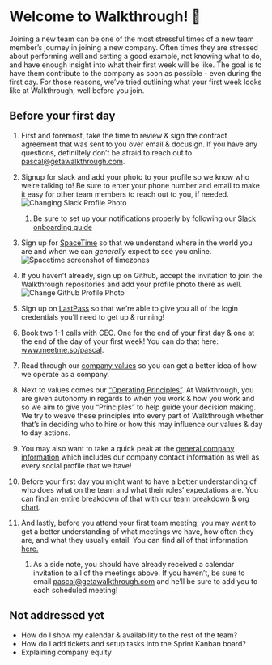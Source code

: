 # Welcome to Walkthrough! :wave:
Joining a new team can be one of the most stressful times of a new team member’s journey in joining a new company. Often times they are stressed about performing well and setting a good example, not knowing what to do, and have enough insight into what their first week will be like. The goal is to have them contribute to the company as soon as possible - even during the first day. For those reasons, we’ve tried outlining what your first week looks like at Walkthrough, well before you join. 

 
## Before your first day

1. First and foremost, take the time to review & sign the contract agreement that was sent to you over email & docusign. If you have any questions, definiltely don’t be afraid to reach out to pascal@getawalkthrough.com.

1.  Signup for slack and add your photo to your profile so we know who we’re talking to!  Be sure to enter your phone number and email to make it easy for other team members to reach out to you, if needed.
<br>![Changing Slack Profile Photo](http://i66.tinypic.com/2wn5mpe.png)
	1. Be sure to set up your notifications properly by following our [Slack onboarding guide](https://github.com/WalkthroughVR/InternalHandbook/blob/master/SlackOnboarding.md)


1. Sign up for [SpaceTime](https://getawalkthrough.spacetime.am/signup) so that we understand where in the world you are and when we can *generally* expect to see you online. 
<br>![Spacetime screenshot of timezones](http://i63.tinypic.com/33y04qq.png)

1.  If you haven’t already, sign up on Github, accept the invitation to join the Walkthrough repositories and add your profile photo there as well. 
<br>![Change Github Profile Photo](http://i64.tinypic.com/ej7lhg.png)

1. Sign up on [LastPass](https://github.com/WalkthroughVR/InternalHandbook/blob/master/LastpassTeam.md) so that we’re able to give you all of the login credentials you’ll need to get up & running!

1.  Book two 1-1 calls with CEO. One for the end of your first day & one at the end of the day of your first week! You can do that here: www.meetme.so/pascal.

1. Read through our [company values](https://github.com/WalkthroughVR/Handbook/blob/master/Values.md) so you can get a better idea of how we operate as a company. 

1. Next to values comes our [“Operating Principles”](https://github.com/WalkthroughVR/Handbook/blob/master/HowWeWork/OperatingPrinciples.md). At Walkthrough, you are given autonomy in regards to when you work & how you work and so we aim to give you “Principles” to help guide your decision making. We try to weave these principles into every part of Walkthrough whether that’s in deciding who to hire or how this may influence our values & day to day actions. 

1. You may also want to take a quick peak at the [general company information](https://github.com/WalkthroughVR/Handbook/blob/master/GeneralAdminInfo.md) which includes our company contact information as well as every social profile that we have!

1. Before your first day you might want to have a better understanding of who does what on the team and what their roles’ expectations are. You can find an entire breakdown of that with our [team breakdown & org chart](https://github.com/WalkthroughVR/Handbook/blob/master/Team.md).

1. And lastly, before you attend your first team meeting, you may want to get a better understanding of what meetings we have, how often they are, and what they usually entail. You can find all of that information [here.](https://github.com/WalkthroughVR/Handbook/blob/master/HowWeWork/CompanyMeetings.md)
	1. As a side note, you should have already received a calendar invitation to all of the meetings above. If you haven’t, be sure to email pascal@getawalkthrough.com and he’ll be sure to add you to each scheduled meeting!



## Not addressed yet
- How do I show my calendar & availability to the rest of the team?
- How do I add tickets and setup tasks into the Sprint Kanban board?
- Explaining company equity
